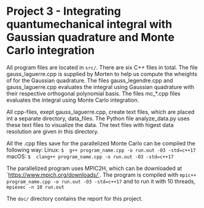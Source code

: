 # Project 3 - Integrating quantumechanical integral with Gaussian quadrature and Monte Carlo integration

All program files are located in `src/`. There are six C++ files in total. The file gauss_laguerre.cpp is supplied by Morten to help us compute the wheights of for the Gaussian quadrature. The files gauss_legendre.cpp and gauss_laguerre.cpp evaluates the integral using Gaussian quadrature with their respective orthogonal polynomial basis. The files mc_*.cpp files evaluates the integral using Monte Carlo integration. 

All cpp-files, exept gauss_laguerre.cpp, create text files, which are placed int a separate directory, data_files. The Python file analyze_data.py uses these text files to visualize the data. The text files with higest data resolution are given in this directory.

All the .cpp files save for the parallelized Monte Carlo can be compiled the following way:
Linux:
`$  g++ program_name.cpp -o run.out -O3 -std=c++17`
macOS:
`$  clang++ program_name.cpp -o run.out -O3 -std=c++17`

The parallelized program uses MPIC2H, which can be downloaded at ´https://www.mpich.org/downloads/´. The program is compiled with
`mpic++ program_name.cpp -o run.out -O3 -std=c++17`
and to run it with 10 threads,
`mpiexec -n 10 run.out`

The `doc/` directory contains the report for this project. 
